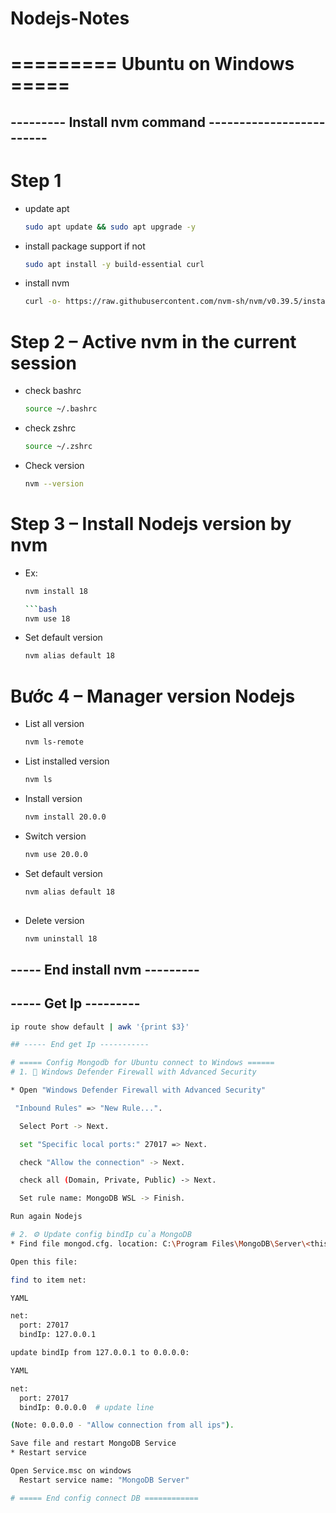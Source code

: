 # Nodejs-Notes

# ========= Ubuntu on Windows =====

## --------- Install nvm command -------------------------
# Step 1 
* update apt
  ```bash
  sudo apt update && sudo apt upgrade -y
  
* install package support if not
    ```bash
    sudo apt install -y build-essential curl
  
* install nvm
  ```bash
  curl -o- https://raw.githubusercontent.com/nvm-sh/nvm/v0.39.5/install.sh | bash

# Step 2 – Active nvm in the current session
* check bashrc
  ```bash
  source ~/.bashrc


* check zshrc
  ```bash
  source ~/.zshrc

* Check version
  ```bash
  nvm --version

# Step 3 – Install Nodejs version by nvm

* Ex:

    ```bash
    nvm install 18

    ```bash
    nvm use 18

* Set default version

    ```bash
    nvm alias default 18

# Bước 4 – Manager version Nodejs
* List all version
    ```bash
    nvm ls-remote

* List installed version
    ```bash
    nvm ls
  
* Install version

  ```bash
  nvm install 20.0.0    

* Switch version
  
  ```bash
  nvm use 20.0.0
  
* Set default version
  
  ```bash
  nvm alias default 18
    
* Delete version
  
  ```bash
  nvm uninstall 18

## ----- End install nvm ---------
## ----- Get Ip ---------

  ```bash
  ip route show default | awk '{print $3}'

## ----- End get Ip -----------

# ===== Config Mongodb for Ubuntu connect to Windows ======
# 1. 🧱 Windows Defender Firewall with Advanced Security

* Open "Windows Defender Firewall with Advanced Security"

   "Inbound Rules" => "New Rule...".
  
    Select Port -> Next.
  
    set "Specific local ports:" 27017 => Next.
  
    check "Allow the connection" -> Next.
  
    check all (Domain, Private, Public) -> Next.
  
    Set rule name: MongoDB WSL -> Finish.
  
  Run again Nodejs

# 2. ⚙️ Update config bindIp của MongoDB
* Find file mongod.cfg. location: C:\Program Files\MongoDB\Server\<this version>\bin\mongod.cfg

  Open this file:
  
  find to item net:
  
  YAML
  
  net:
    port: 27017
    bindIp: 127.0.0.1 
  
  update bindIp from 127.0.0.1 to 0.0.0.0:
  
  YAML
  
  net:
    port: 27017
    bindIp: 0.0.0.0  # update line

  (Note: 0.0.0.0 - "Allow connection from all ips").

  Save file and restart MongoDB Service
* Restart service
  
  Open Service.msc on windows
    Restart service name: "MongoDB Server"

# ===== End config connect DB ============
